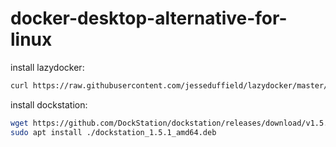 # docker-desktop-alternative-for-linux

install lazydocker:
```bash
curl https://raw.githubusercontent.com/jesseduffield/lazydocker/master/scripts/install_update_linux.sh | bash
```

install dockstation:
```bash
wget https://github.com/DockStation/dockstation/releases/download/v1.5.1/dockstation_1.5.1_amd64.deb
sudo apt install ./dockstation_1.5.1_amd64.deb
```

